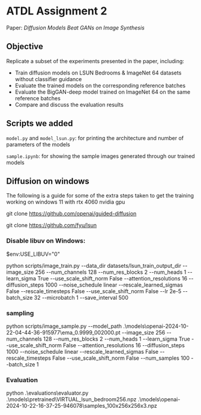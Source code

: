 # ATDL Assignment 2
Paper: _Diffusion Models Beat GANs on Image Synthesis_

## Objective
Replicate a subset of the experiments presented in the paper, including:
* Train diffusion models on LSUN Bedrooms & ImageNet 64 datasets without classifier guidance
* Evaluate the trained models on the corresponding reference batches
* Evaluate the BigGAN-deep model trained on ImageNet 64 on the same reference batches
* Compare and discuss the evaluation results

## Scripts we added
`model.py` and `model_lsun.py`: for printing the architecture and number of parameters of the models

`sample.ipynb`: for showing the sample images generated through our trained models

## Diffusion on windows

The following is a guide for some of the extra steps taken to get the training working on windows 11 with rtx 4060 nvidia gpu

git clone https://github.com/openai/guided-diffusion

git clone https://github.com/fyu/lsun


### Disable libuv on Windows:

$env:USE_LIBUV="0"

python scripts/image_train.py --data_dir datasets/lsun_train_output_dir --image_size 256 --num_channels 128 --num_res_blocks 2 --num_heads 1 --learn_sigma True --use_scale_shift_norm False --attention_resolutions 16 --diffusion_steps 1000 --noise_schedule linear --rescale_learned_sigmas False --rescale_timesteps False --use_scale_shift_norm False --lr 2e-5 --batch_size 32 --microbatch 1 --save_interval 500

### sampling

python scripts/image_sample.py --model_path .\models\openai-2024-10-22-04-44-36-915977\ema_0.9999_002000.pt --image_size 256 --num_channels 128 --num_res_blocks 2 --num_heads 1 --learn_sigma True --use_scale_shift_norm False --attention_resolutions 16 --diffusion_steps 1000 --noise_schedule linear --rescale_learned_sigmas False --rescale_timesteps False --use_scale_shift_norm False --num_samples 100 --batch_size 1

### Evaluation

python .\evaluations\evaluator.py .\models\pretrained\VIRTUAL_lsun_bedroom256.npz .\models\openai-2024-10-22-16-37-25-946078\samples_100x256x256x3.npz

